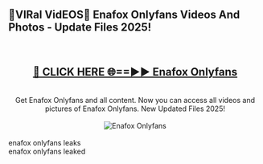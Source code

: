 <h2>🔴VIRal VidEOS🔴 Enafox Onlyfans Videos And Photos - Update Files 2025!</h2>
<br>
<div align="center">
<h2><a href="https://virallinks.top/odZfE0" rel="nofollow">🔴 CLICK HERE 🌐==►► Enafox Onlyfans</a></h2>
<br>
Get Enafox Onlyfans and all content. Now you can access all videos and pictures of Enafox Onlyfans. New Updated Files 2025!
<br>
<br>
<a href="https://virallinks.top/odZfE0" rel="nofollow" data-target="animated-image.originalLink"><img src="https://i.imgur.com/dJHk4Zq.gif)" alt="Enafox Onlyfans" style="max-width: 100%; display: inline-block;" data-target="animated-image.originalImage"></a>
</div>
<br>
enafox onlyfans leaks<br>
enafox onlyfans leaked